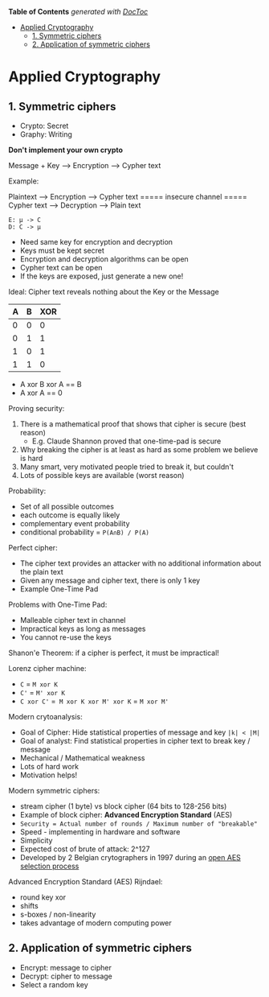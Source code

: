 <!-- START doctoc generated TOC please keep comment here to allow auto update -->
<!-- DON'T EDIT THIS SECTION, INSTEAD RE-RUN doctoc TO UPDATE -->
**Table of Contents**  *generated with [DocToc](https://github.com/thlorenz/doctoc)*

- [Applied Cryptography](#applied-cryptography)
  - [1. Symmetric ciphers](#1-symmetric-ciphers)
  - [2. Application of symmetric ciphers](#2-application-of-symmetric-ciphers)

<!-- END doctoc generated TOC please keep comment here to allow auto update -->

# Applied Cryptography

## 1. Symmetric ciphers

- Crypto: Secret
- Graphy: Writing

**Don't implement your own crypto**

Message + Key --> Encryption --> Cypher text

Example:

Plaintext --> Encryption --> Cypher text  ===== insecure channel ===== Cypher text --> Decryption --> Plain text

```
E: µ -> C
D: C -> µ
```

- Need same key for encryption and decryption
- Keys must be kept secret
- Encryption and decryption algorithms can be open
- Cypher text can be open
- If the keys are exposed, just generate a new one!

Ideal: Cipher text reveals nothing about the Key or the Message

| A | B | XOR |
| ------ | ------ | ------ |
| 0 | 0 | 0
| 0 | 1 | 1
| 1 | 0 | 1
| 1 | 1 | 0

- A xor B xor A == B
- A xor A == 0

Proving security:

1. There is a mathematical proof that shows that cipher is secure (best reason)
    - E.g. Claude Shannon proved that one-time-pad is secure
1. Why breaking the cipher is at least as hard as some problem we believe is hard
1. Many smart, very motivated people tried to break it, but couldn't
1. Lots of possible keys are available (worst reason)

Probability:

- Set of all possible outcomes
- each outcome is equally likely
- complementary event probability
- conditional probability = `P(A∩B) / P(A)`

Perfect cipher:

- The cipher text provides an attacker with no additional information about the plain text
- Given any message and cipher text, there is only 1 key
- Example One-Time Pad

Problems with One-Time Pad:

- Malleable cipher text in channel
- Impractical keys as long as messages
- You cannot re-use the keys

Shanon'e Theorem: if a cipher is perfect, it must be impractical!

Lorenz cipher machine:

- `C` = `M xor K`
- `C'` = `M' xor K`
- `C xor C'` =` M xor K xor M' xor K` = `M xor M'`

Modern crytoanalysis:

- Goal of Cipher: Hide statistical properties of message and key `|k| < |M|`
- Goal of analyst: Find statistical properties in cipher text to break key / message
- Mechanical / Mathematical weakness
- Lots of hard work
- Motivation helps!

Modern symmetric ciphers:

- stream cipher (1 byte) vs block cipher (64 bits to 128-256 bits)
- Example of block cipher: **Advanced Encryption Standard** (AES)
- `Security = Actual number of rounds / Maximum number of "breakable"`
- Speed - implementing in hardware and software
- Simplicity
- Expected cost of brute of attack: 2^127
- Developed by 2 Belgian crytographers in 1997 during an [open AES selection process](https://en.wikipedia.org/wiki/Advanced_Encryption_Standard)

Advanced Encryption Standard (AES) Rijndael:

- round key xor
- shifts
- s-boxes / non-linearity
- takes advantage of modern computing power

## 2. Application of symmetric ciphers

- Encrypt: message to cipher
- Decrypt: cipher to message
- Select a random key
